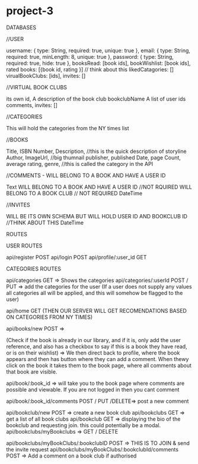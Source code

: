 # project-3


DATABASES

//USER

  username: { type: String, required: true, unique: true },
  email: { type: String, required: true, minLength: 8, unique: true },
  password: { type: String, required: true, hide: true },
  booksRead: [book ids],
  bookWishlist: [book ids],
  rated books: [{book id, rating }] // think about this
  likedCatagories: []
  virualBookClubs: [ids],
  invites: []


//VIRTUAL BOOK CLUBS

its own id,
A description of the book club
bookclubName
A list of user ids
comments,
invites: []



//CATEGORIES

This will hold the categories from the NY times list



//BOOKS

Title,
ISBN Number,
Description, //this is the quick description of storyline
Author,
ImageUrl, //big thumnail
publisher,
published Date,
page Count,
average rating,
genre, //this is called the category in the API



//COMMENTS - WILL BELONG TO A BOOK AND HAVE A USER ID

Text 
WILL BELONG TO A BOOK AND HAVE A USER ID //NOT RQUIRED
WILL BELONG TO A BOOK CLUB // NOT REQUIRED
DateTime



//INVITES

WILL BE ITS OWN SCHEMA BUT WILL HOLD USER ID AND BOOKCLUB ID //THINK ABOUT THIS 
DateTime




ROUTES

USER ROUTES

api/register POST
api/login POST
api/profile/:user_id GET

CATEGORIES ROUTES

api/categories GET => Shows the categories
api/categories/:userId POST / PUT => add the categories for the user (If a user does not supply any values all categories all will be applied, and this will somehow be flagged to the user)




api/home GET  (THEN OUR SERVER WILL GET RECOMENDATIONS BASED ON CATEGORIES FROM NY TIMES)

api/books/new POST =>

(Check if the book is already in our library, and if it is, only add the user reference, and also has a checkbox to say if this is a book they have read, or is on their wishlist) => We then direct back to profile, where the book appears and then has button where they can add a comment. When thewy click on the book it takes them to the book page, where all comments about that book are visible. 

api/book/:book_id => will take you to the book page where comments are possible and viewable. If you are not logged in then you cant comment

api/book/:book_id/comments POST / PUT /DELETE=> post a new comment



api/bookclub/new POST => create a new book club
api/bookclubs GET => get a list of all book clubs
api/bookclub GET => displaying the bio of the bookclub and requesting join. this could potentially be a modal.
api/bookclubs/myBookclubs => GET / DELETE

api/bookclubs/myBookClubs/:bookclubID POST => THIS IS TO JOIN & send the invite request
api/bookclubs/myBookClubs/:bookclubId/comments POST => Add a comment on a book club if authorised















